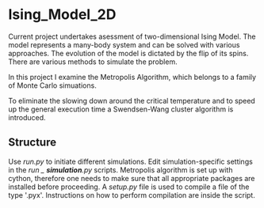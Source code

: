 # Ising_Model_2D

Current project undertakes asessment of two-dimensional Ising Model. The model represents a many-body system and can be solved with various approaches. The evolution of the model is dictated by the flip of its spins. There are various methods to simulate the problem. 

In this project I examine the Metropolis Algorithm, which belongs to a family of Monte Carlo simuations. 

To eliminate the slowing down around the critical temperature and to speed up the general execution time a Swendsen-Wang cluster algorithm is introduced.


## Structure

Use _run.py_ to initiate different simulations. Edit simulation-specific settings in the _run _ __simulation__.py_ scripts. Metropolis algorithm is set up with cython, therefore one needs to make sure that all appropriate packages are installed before proceeding. A _setup.py_ file is used to compile a file of the type '.pyx'. Instructions on how to perform compilation are inside the script.
